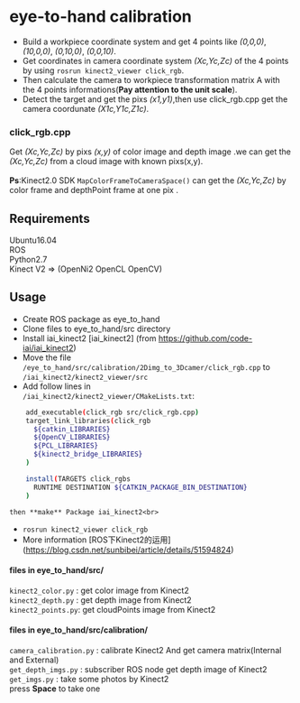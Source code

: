 eye-to-hand calibration 
=========================
* Build a workpiece coordinate system and get 4 points like *(0,0,0)*, *(10,0,0)*, *(0,10,0)*, *(0,0,10)*.<br> 
* Get coordinates in camera coordinate system *(Xc,Yc,Zc)* of the 4 points by using `rosrun kinect2_viewer click_rgb`.<br> 
* Then calculate the camera to workpiece transformation matrix A with the 4 points informations(__Pay attention to the unit scale__).<br> 
* Detect the target and get the pixs *(x1,y1)*,then use click_rgb.cpp get the camera coordunate *(X1c,Y1c,Z1c)*.<br> 

### click_rgb.cpp
Get *(Xc,Yc,Zc)* by pixs *(x,y)* of color image and depth image .we can get the *(Xc,Yc,Zc)* from a cloud image with known pixs(x,y).<br> <br> 
**Ps**:Kinect2.0 SDK `MapColorFrameToCameraSpace()` can get the *(Xc,Yc,Zc)* by color frame and depthPoint frame at one pix .<br> 

## Requirements

Ubuntu16.04<br> 
ROS<br> 
Python2.7<br> 
Kinect V2 => (OpenNi2 OpenCL OpenCV)<br> 

## Usage

* Create ROS package as eye_to_hand <br> 
* Clone files to eye_to_hand/src directory<br> 
* Install iai_kinect2 [iai_kinect2] (from https://github.com/code-iai/iai_kinect2) <br> 
* Move the file `/eye_to_hand/src/calibration/2Dimg_to_3Dcamer/click_rgb.cpp` to  `/iai_kinect2/kinect2_viewer/src` <br> 
* Add follow lines in<br> `/iai_kinect2/kinect2_viewer/CMakeLists.txt`:<br> 
```Bash
	add_executable(click_rgb src/click_rgb.cpp) 
	target_link_libraries(click_rgb
	  ${catkin_LIBRARIES}
	  ${OpenCV_LIBRARIES} 
	  ${PCL_LIBRARIES}
	  ${kinect2_bridge_LIBRARIES}
	)

	install(TARGETS click_rgbs
	  RUNTIME DESTINATION ${CATKIN_PACKAGE_BIN_DESTINATION}
	)
```
 
	then **make** Package iai_kinect2<br> 
* `rosrun kinect2_viewer click_rgb`<br>
* More information [ROS下Kinect2的运用]	(https://blog.csdn.net/sunbibei/article/details/51594824)

#### files in eye_to_hand/src/
`kinect2_color.py` : get color image from Kinect2<br>
`kinect2_depth.py` : get depth image from Kinect2<br>
`kinect2_points.py`: get cloudPoints image from Kinect2<br>

#### files in eye_to_hand/src/calibration/ 
`camera_calibration.py` : calibrate Kinect2 And get camera matrix(Internal and External)<br>
`get_depth_imgs.py` : subscriber ROS node get depth image of Kinect2<br>
`get_imgs.py` : take some photos by Kinect2<br> press **Space** to take one<br>

